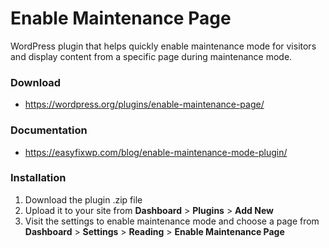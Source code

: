 # Enable Maintenance Page
WordPress plugin that helps quickly enable maintenance mode for visitors and display content from a specific page during maintenance mode.

### Download

* https://wordpress.org/plugins/enable-maintenance-page/

### Documentation

* https://easyfixwp.com/blog/enable-maintenance-mode-plugin/

### Installation 

1. Download the plugin .zip file
2. Upload it to your site from **Dashboard** > **Plugins** > **Add New**
3. Visit the settings to enable maintenance mode and choose a page from **Dashboard** > **Settings** > **Reading** > **Enable Maintenance Page**
